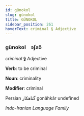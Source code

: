 ```yaml
---
id: günokol
slug: günokol
title: GÜNOKOL
sidebar_position: 261
hoverText: criminal § Adjective
---
```


### günokol&emsp;<span kind="abugida">ꜿʄƨɔ͊</span>

*criminal* **§** Adjective

**Verb**: to be criminal

**Noun**: criminality

**Modifier**: criminal

Persian ⁧گناهکار⁩ gonâhkâr undefined

*Indo-Iranian Language Family*
